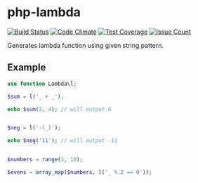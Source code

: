 # php-lambda
[![Build Status](https://travis-ci.org/pldin601/php-lambda.svg?branch=master)](https://travis-ci.org/pldin601/php-lambda)
[![Code Climate](https://codeclimate.com/github/pldin601/php-lambda/badges/gpa.svg)](https://codeclimate.com/github/pldin601/php-lambda)
[![Test Coverage](https://codeclimate.com/github/pldin601/php-lambda/badges/coverage.svg)](https://codeclimate.com/github/pldin601/php-lambda/coverage)
[![Issue Count](https://codeclimate.com/github/pldin601/php-lambda/badges/issue_count.svg)](https://codeclimate.com/github/pldin601/php-lambda)

Generates lambda function using given string pattern.

## Example
```php
use function Lambda\l;

$sum = l('_ + _');

echo $sum(2, 4); // will output 6


$neg = l('-(_)');

echo $neg('11'); // will output -11


$numbers = range(1, 10);

$evens = array_map($numbers, l('_ % 2 == 0'));
```
